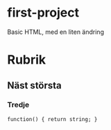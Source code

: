 # first-project
Basic HTML, med en liten ändring

# Rubrik
## Näst största
### Tredje

`
function() {
return string;
}
`

